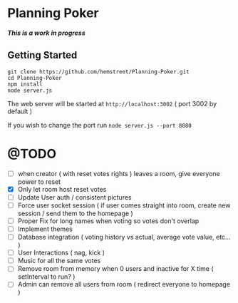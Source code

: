 Planning Poker
===

***This is a work in progress***

Getting Started
---

```
git clone https://github.com/hemstreet/Planning-Poker.git
cd Planning-Poker
npm install
node server.js
```

The web server will be started at `http://localhost:3002` ( port 3002 by default )

If you wish to change the port run `node server.js --port 8080`

@TODO
===

* [ ] when creator ( with reset votes rights ) leaves a room, give everyone power to reset
* [x] Only let room host reset votes
* [ ] Update User auth / consistent pictures
* [ ] Force user socket session ( if user comes straight into room, create new session / send them to the homepage )
* [ ] Proper Fix for long names when voting so votes don't overlap
* [ ] Implement themes
* [ ] Database integration ( voting history vs actual, average vote value, etc... )
* [ ] User Interactions ( nag, kick )
* [ ] Music for all the same votes
* [ ] Remove room from memory when 0 users and inactive for X time ( setInterval to run? )
* [ ] Admin can remove all users from room ( redirect everyone to homepage )